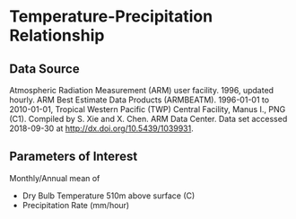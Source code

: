 # Temperature-Precipitation Relationship
## Data Source
Atmospheric Radiation Measurement (ARM) user facility. 1996, updated hourly. ARM Best Estimate Data Products (ARMBEATM). 1996-01-01 to 2010-01-01, Tropical Western Pacific (TWP) Central Facility, Manus I., PNG (C1). Compiled by S. Xie and X. Chen. ARM Data Center. Data set accessed 2018-09-30 at http://dx.doi.org/10.5439/1039931.

## Parameters of Interest
Monthly/Annual mean of
- Dry Bulb Temperature 510m above surface (C)
- Precipitation Rate (mm/hour)


